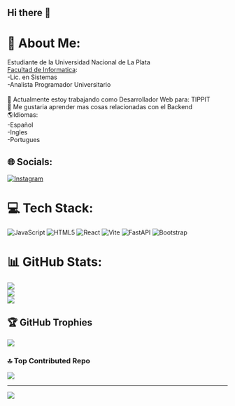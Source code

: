 ## Hi there 👋
# 💫 About Me:
Estudiante de la Universidad Nacional de La Plata<br>[Facultad de Informatica](https://www.info.unlp.edu.ar/):<br>-Lic. en Sistemas<br>-Analista Programador Universitario<br><br>🤝 Actualmente estoy trabajando como Desarrollador Web para: TIPPIT<br>🌱 Me gustaria aprender mas cosas relacionadas con el Backend<br>🌎Idiomas:<br>-Español<br>-Ingles<br>-Portugues<br>


## 🌐 Socials:
[![Instagram](https://img.shields.io/badge/Instagram-%23E4405F.svg?logo=Instagram&logoColor=white)](https://instagram.com/@felipe_dlcb) 

# 💻 Tech Stack:
![JavaScript](https://img.shields.io/badge/javascript-%23323330.svg?style=for-the-badge&logo=javascript&logoColor=%23F7DF1E) ![HTML5](https://img.shields.io/badge/html5-%23E34F26.svg?style=for-the-badge&logo=html5&logoColor=white) ![React](https://img.shields.io/badge/react-%2320232a.svg?style=for-the-badge&logo=react&logoColor=%2361DAFB) ![Vite](https://img.shields.io/badge/vite-%23646CFF.svg?style=for-the-badge&logo=vite&logoColor=white) ![FastAPI](https://img.shields.io/badge/FastAPI-005571?style=for-the-badge&logo=fastapi) ![Bootstrap](https://img.shields.io/badge/bootstrap-%238511FA.svg?style=for-the-badge&logo=bootstrap&logoColor=white)
# 📊 GitHub Stats:
![](https://github-readme-stats.vercel.app/api?username=FelipeDLCB&theme=radical&hide_border=false&include_all_commits=false&count_private=true)<br/>
![](https://github-readme-streak-stats.herokuapp.com/?user=FelipeDLCB&theme=radical&hide_border=false)<br/>
![](https://github-readme-stats.vercel.app/api/top-langs/?username=FelipeDLCB&theme=radical&hide_border=false&include_all_commits=false&count_private=true&layout=compact)

## 🏆 GitHub Trophies
![](https://github-profile-trophy.vercel.app/?username=FelipeDLCB&theme=radical&no-frame=true&no-bg=false&margin-w=4)

### 🔝 Top Contributed Repo
![](https://github-contributor-stats.vercel.app/api?username=FelipeDLCB&limit=5&theme=radical&combine_all_yearly_contributions=true)

---
[![](https://visitcount.itsvg.in/api?id=FelipeDLCB&icon=2&color=11)](https://visitcount.itsvg.in)

<!-- Proudly created with GPRM ( https://gprm.itsvg.in ) -->
